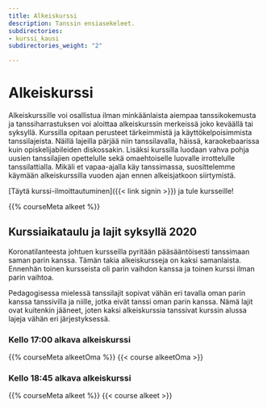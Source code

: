 ```yaml
---
title: Alkeiskurssi
description: Tanssin ensiasekeleet.
subdirectories:
- kurssi_kausi
subdirectories_weight: "2"

---
```

# Alkeiskurssi

Alkeiskurssille voi osallistua ilman minkäänlaista aiempaa tanssikokemusta ja tanssiharrastuksen voi aloittaa alkeiskurssin merkeissä joko keväällä tai syksyllä. Kurssilla opitaan perusteet tärkeimmistä ja käyttökelpoisimmista tanssilajeista. Näillä lajeilla pärjää niin tanssilavalla, häissä, karaokebaarissa kuin opiskelijabileiden diskossakin. Lisäksi kurssilla luodaan vahva pohja uusien tanssilajien opettelulle sekä omaehtoiselle luovalle irrottelulle tanssilattialla. Mikäli et vapaa-ajalla käy tanssimassa, suosittelemme käymään alkeiskurssilla vuoden ajan ennen alkeisjatkoon siirtymistä.

[Täytä kurssi-ilmoittautuminen]({{< link signin >}}) ja tule kursseille!

{{% courseMeta alkeet %}}

## Kurssiaikataulu ja lajit syksyllä 2020

Koronatilanteesta johtuen kursseilla pyritään pääsääntöisesti tanssimaan saman parin kanssa. Tämän takia alkeiskursseja on kaksi samanlaista. Ennenhän toinen kursseista oli parin vaihdon kanssa ja toinen kurssi ilman parin vaihtoa.

Pedagogisessa mielessä tanssilajit sopivat vähän eri tavalla oman parin kanssa tanssivilla ja niille, jotka eivät tanssi oman parin kanssa. Nämä lajit ovat kuitenkin jääneet, joten kaksi alkeiskurssia tanssivat kurssin alussa lajeja vähän eri järjestyksessä.

### Kello 17:00 alkava alkeiskurssi

{{% courseMeta alkeetOma %}}
{{< course alkeetOma >}}

### Kello 18:45 alkava alkeiskurssi

{{% courseMeta alkeet %}}
{{< course alkeet >}}